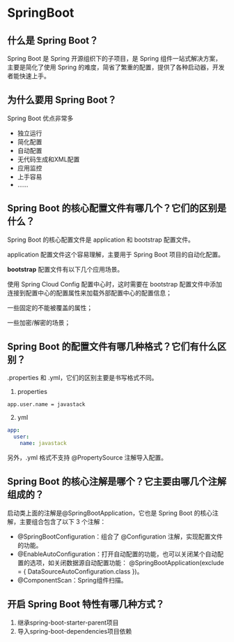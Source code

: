 # SpringBoot

## 什么是 Spring Boot？
Spring Boot 是 Spring 开源组织下的子项目，是 Spring 组件一站式解决方案，主要是简化了使用 Spring 的难度，简省了繁重的配置，提供了各种启动器，开发者能快速上手。

## 为什么要用 Spring Boot？
Spring Boot 优点非常多
- 独立运行
- 简化配置
- 自动配置
- 无代码生成和XML配置
- 应用监控
- 上手容易
- ......

## Spring Boot 的核心配置文件有哪几个？它们的区别是什么？
Spring Boot 的核心配置文件是 application 和 bootstrap 配置文件。

application 配置文件这个容易理解，主要用于 Spring Boot 项目的自动化配置。

**bootstrap** 配置文件有以下几个应用场景。

使用 Spring Cloud Config 配置中心时，这时需要在 bootstrap 配置文件中添加连接到配置中心的配置属性来加载外部配置中心的配置信息；

一些固定的不能被覆盖的属性；

一些加密/解密的场景；

## Spring Boot 的配置文件有哪几种格式？它们有什么区别？
.properties 和 .yml，它们的区别主要是书写格式不同。

1. properties
```properties
app.user.name = javastack
```

2. yml
```yml
app:
  user:
    name: javastack
```
另外，.yml 格式不支持 @PropertySource 注解导入配置。

## Spring Boot 的核心注解是哪个？它主要由哪几个注解组成的？
启动类上面的注解是@SpringBootApplication，它也是 Spring Boot 的核心注解，主要组合包含了以下 3 个注解：

- @SpringBootConfiguration：组合了 @Configuration 注解，实现配置文件的功能。
- @EnableAutoConfiguration：打开自动配置的功能，也可以关闭某个自动配置的选项，如关闭数据源自动配置功能： @SpringBootApplication(exclude = { DataSourceAutoConfiguration.class })。
- @ComponentScan：Spring组件扫描。

## 开启 Spring Boot 特性有哪几种方式？
1. 继承spring-boot-starter-parent项目
2. 导入spring-boot-dependencies项目依赖
